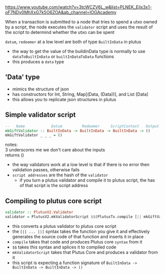 https://www.youtube.com/watch?v=3tcWCZV6L_w&list=PLNEK_Ejlx3x1-oF7NDy0MhXxG7k5O6ZOA&ab_channel=IOGAcademy

When a transaction is submitted to a node that tries to spend a utxo owned by a script, the node executes the `validator` script and uses the result of the script to determind whether the utxo can be spent

`datum`, `redeemer` at a low level are both of type `BuiltInData` in plutus

- the way to get the value of the buildinData type is normally to use `dataToBuiltInData` or `builtInDataToData` functions
- this produces a `data` type

## 'Data' type
- mimics the structure of json
- has constructors for Int, String, Map[(Data, (Data))], and List [Data]
- this allows you to replicate json structures in plutus 


## Simple validator script

```haskell
--   Name            Datum         Redeemer     ScriptContext   Output Type
mkGiftValidator :: BuiltInData -> BuiltInData -> BuiltInData -> ()
mkGiftValidator _ _ _ = ()
```
notes:   
3 underscores me we don't care about the inputs   
returns () 

- the way validators work at a low level is that if there is no error then validation passes, otherwise fails
- `script addresses` are the hash of the `validator`
    - if you turn a plutus validator and compile it to plutus script, the has of that script is the script address

## Compiling to plutus core script

```haskell
validator :: PlutusV2.Validator
validator = PlutusV2.mkValidatorScript $$(PlutusTx.compile [|| mkGiftValidator ||])
```

- this converts a plutus validator to plutus core script
- the `[|| ... ||]` syntax takes the function you give it and effectively generates the source code of that function and inserts it in place
- `compile` takes that code and produces Plutus core `syntax` from it
- `$$` takes this syntax and splices it to compiled code
- `mkValidatorScript` takes that Plutus Core and produces a validator from it
- this script is expecting a function signature of `BuiltInData -> BuiltInData -> BuiltInData -> ()`

